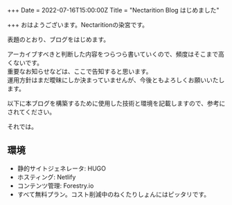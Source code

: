 +++
Date = 2022-07-16T15:00:00Z
Title = "Nectarition Blog はじめました"

+++
おはようございます。Nectaritionの染宮です。

表題のとおり、ブログをはじめます。

アーカイブすべきと判断した内容をつらつら書いていくので、頻度はそこまで高くないです。  
重要なお知らせなどは、ここで告知すると思います。  
運用方針はまだ曖昧にしか決まっていませんが、今後ともよろしくお願いいたします。

以下に本ブログを構築するために使用した技術と環境を記載しますので、参考にされてください。

それでは。

## 環境

* 静的サイトジェネレータ: HUGO
* ホスティング: Netlify
* コンテンツ管理: Forestry.io
* すべて無料プラン。コスト削減中のねくたりしょんにはピッタリです。